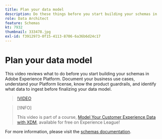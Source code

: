 ```yaml
---
title: Plan your data model
description: Do these things before you start building your schemas in Adobe Experience Platform.
role: Data Architect
feature: Schemas
kt: 7932
thumbnail: 333478.jpg
exl-id: f3912973-0f15-4113-8706-6a36b6d24c17
---
```

# Plan your data model

This video reviews what to do before you start building your schemas in Adobe Experience Platform. Document your business use cases, understand your Platform license, know the product guardrails, and identify what data to ingest before finalizing your data model.

>[!VIDEO](https://video.tv.adobe.com/v/333478?quality=12&learn=on)

>[!INFO]
>
> This video is part of a course, [Model Your Customer Experience Data with XDM](https://experienceleague.adobe.com/?recommended=ExperiencePlatform-D-1-2021.1.xdm), available for free on Experience League!

For  more information, please visit the [schemas documentation](https://experienceleague.adobe.com/docs/experience-platform/xdm/home.html).

